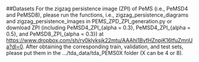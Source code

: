 ##Datasets 
For the zigzag persistence image (ZPI) of PeMS (i.e., PeMSD4 and PeMSD8), please run the functions, i.e., zigzag_persistence_diagrams and zigzag_persistence_images in PEMS_ZPD_ZPI_generation.py or download ZPI (including PeMSD4_ZPI_{alpha = 0.3}, PeMSD4_ZPI_{alpha = 0.5}, and PeMSD8_ZPI_{alpha = 0.3}) at https://www.dropbox.com/sh/ry0klyksjk22mtu/AAAhi1BvfHZnpjK16tfuZmnUa?dl=0. After obtaining the corresponding train, validation, and test sets, please put them in the …/tda_data/tda_PEMS0X folder (X can be 4 or 8).
